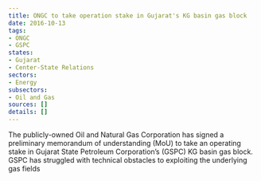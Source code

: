 ```yaml
---
title: ONGC to take operation stake in Gujarat's KG basin gas block
date: 2016-10-13
tags:
- ONGC
- GSPC
states:
- Gujarat
- Center-State Relations
sectors:
- Energy
subsectors:
- Oil and Gas
sources: []
details: []
---
```


The publicly-owned Oil and Natural Gas Corporation has signed a preliminary memorandum of understanding (MoU) to take an operating stake in Gujarat State Petroleum Corporation’s (GSPC) KG basin gas block. GSPC has struggled with technical obstacles to exploiting the underlying gas fields
